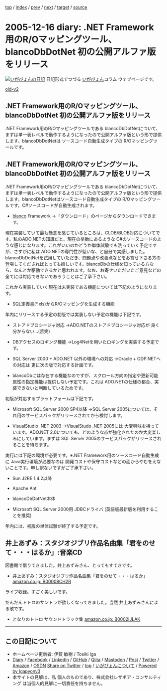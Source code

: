 [top](../index.html) 
 / [index](index.html) 
 / [prev](ig051215.html) 
 / [next](ig051218.html) 
 / [target](https://www.igapyon.jp/igapyon/diary/2005/ig051216.html) 
 / [source](https://github.com/igapyon/diary/blob/master/2005/ig051216.src.md) 

2005-12-16 diary: .NET Framework用のR/Oマッピングツール、blancoDbDotNet 初の公開アルファ版をリリース
=====================================================================================================
[![いがぴょんの日記](https://www.igapyon.jp/igapyon/diary/images/iga202308_64.jpg "いがぴょん")](https://www.igapyon.jp/igapyon/diary/memo/memoigapyon.html) 日記形式でつづる [いがぴょん](https://www.igapyon.jp/igapyon/diary/memo/memoigapyon.html)コラム ウェブページです。

[old-v2](ig051216-orig.html)

## .NET Framework用のR/Oマッピングツール、blancoDbDotNet 初の公開アルファ版をリリース

.NET Framework用のR/Oマッピングツールである blancoDbDotNetについて、まずは単一表レベルで動作するようになったので公開アルファ版という形で提供します。blancoDbDotNetは ソースコード自動生成タイプの R/Oマッピングツールです。


## .NET Framework用のR/Oマッピングツール、blancoDbDotNet 初の公開アルファ版をリリース

.NET Framework用のR/Oマッピングツールである blancoDbDotNetについて、まずは単一表レベルで動作するようになったので公開アルファ版という形で提供します。blancoDbDotNetはソースコード自動生成タイプの R/Oマッピングツールです。C#ソースコードが自動生成されます。

* [blanco](https://www.igapyon.jp/blanco/blanco.ja.html) Framework
  →「ダウンロード」のページからダウンロードできます。

現在実装していて最も懸念を感じているところは、CLOB/BLOB対応についてです。私のADO.NETの知識だと、現在の挙動にあるような C#のソースコードのような感じになります。これがいいのかどうか単体試験でも洗っていく予定ですが、さすがに私は
ADO.NETの専門性が低いな、と自分で実感しました。
blancoDbDotNetを試用していただき、問題点や改善点などをお寄せ下さる方の登場してくださればとっても嬉しいです。blancoDbの仕様を知っている方なら、なんとか駆動できるかと思われます。なお、お寄せいただいたご意見などの全てには対応できないであろうことはご了承下さい。

これから実装していく現在は未実装である機能については下記のようになります。

* SQL定義書(*.xls)からR/Oマッピングを生成する機能

年内にリリースする予定の初版では実装しない予定の機能は下記です。

* ストアドプロシージャ対応
  →ADO.NETのストアドプロシージャ対応が 良く分からない…(苦笑)
  
* DBアクセスのロギング機能
  →Log4Netを用いたロギングを実装する予定です。
  
* SQL Server 2000 + ADO.NET 以外の環境への対応
  →Oracle + ODP.NETへの対応は 更に次の版で対応する計画です。
  
* blancoDbには存在する機能なのですが、スクロール方向の指定や更新可能属性の指定機能は提供しない予定です。これは ADO.NETの仕様の都合、実装できないと判断しているためです。

初版が対応するプラットフォームは下記です。

* Microsoft SQL Server 2000 SP4以降
  →SQL Server 2005については、それ用のサービスパックがリリースされてから検討します。
  
* VisualStudio .NET 2003
  →VisualStudo .NET 2005には 大変興味を持っています。ADO.NET 2.0についても、どのような点が強化されたのか大変楽しみにしています。まずは
  SQL Server 2005のサービスパックがリリースされることを待ちます。

実行には下記の環境が必要です。※.NET Framework用のソースコード自動生成に Java実行環境が必要なのは 開発コストや保守コストなどの面からやむをえないことです。申し訳ないですがご了承下さい。

* Sun J2RE 1.4.2以降
  
* Apache Ant
  
* blancoDbDotNet本体
  
* Microsoft SQL Server 2000用 JDBCドライバ (英語版最新版を利用することを推奨)

年内には、初版の単体試験が終了する予定です。

## 井上あずみ：スタジオジブリ作品名曲集「君をのせて・・・はるか」:音楽CD

図書館で借りてきました。井上あずみさん、とってもすてきです。

* 井上あずみ：スタジオジブリ作品名曲集「君をのせて・・・はるか」
  [amazon.co.jp: B00008CH2R](http://www.amazon.co.jp/exec/obidos/ASIN/B00008CH2R/igapyondiary-22)

ライブ収録。すごく美しいです。

だんだんトトロのサントラが欲しくなってきました。当然 井上あずみさんによる歌です。

* となりのトトロ サウンドトラック集
  [amazon.co.jp: B0002IJLAK](http://www.amazon.co.jp/exec/obidos/ASIN/B0002IJLAK/igapyondiary-22)


----------------------------------------------------------------------------------------------------

## この日記について

* ホームページ更新者: 伊賀 敏樹 / Tosiki Iga
* [Diary](https://www.igapyon.jp/igapyon/diary/) / [Facebook](https://www.facebook.com/igapyon) / [LinkedIn](https://www.linkedin.com/in/toshikiiga) / [GitHub](https://github.com/igapyon) / [Qiita](https://qiita.com/igapyon) / [Mastodon](https://social.vivaldi.net/@igapyon) / [Post](https://post.news/igapyon) / [Twitter](https://twitter.com/ToshikiIga) / [Amazon](https://www.amazon.co.jp/%E4%BC%8A%E8%B3%80-%E6%95%8F%E6%A8%B9/e/B004LTQWCQ) / [OSDN](https://ja.osdn.net/users/iga/)
[Share on Twitter](https://twitter.com/intent/tweet?hashtags=igapyon%2Cdiary%2C%E3%81%84%E3%81%8C%E3%81%B4%E3%82%87%E3%82%93&text=.NET+Framework%E7%94%A8%E3%81%AER%2FO%E3%83%9E%E3%83%83%E3%83%94%E3%83%B3%E3%82%B0%E3%83%84%E3%83%BC%E3%83%AB%E3%80%81blancoDbDotNet+%E5%88%9D%E3%81%AE%E5%85%AC%E9%96%8B%E3%82%A2%E3%83%AB%E3%83%95%E3%82%A1%E7%89%88%E3%82%92%E3%83%AA%E3%83%AA%E3%83%BC%E3%82%B9&url=https%3A%2F%2Fwww.igapyon.jp%2Figapyon%2Fdiary%2F2005%2Fig051216.html) / [top](../index.html) / [いがぴょんについて](https://www.igapyon.jp/igapyon/diary/memo/memoigapyon.html) / [Powered by Igapyonv3](https://github.com/igapyon/igapyonv3)
* 本サイトの見解は、私 個人のものであり、株式会社レザボア・コンサルティング は当個人的見解に一切責任を持ちません。 
